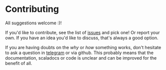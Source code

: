 # Contributing

All suggestions welcome :)!

If you'd like to contribute, see the list of [issues](https://github.com/jap-company/fields/issues) and pick one!
Or report your own. If you have an idea you'd like to discuss, that's always a good option.

If you are having doubts on the _why_ or _how_ something works, don't hesitate to ask a question in
[telegram](https://t.me/jap_fields) or via github. This probably means that the documentation, scaladocs or
code is unclear and can be improved for the benefit of all.
